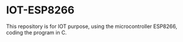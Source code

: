 # IOT-ESP8266
This repository is for IOT purpose, using the microcontroller ESP8266, coding the program in C.

